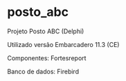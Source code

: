 # posto_abc
Projeto Posto ABC (Delphi)

Utilizado versão Embarcadero 11.3 (CE)

Componentes: Fortesreport

Banco de dados: Firebird
